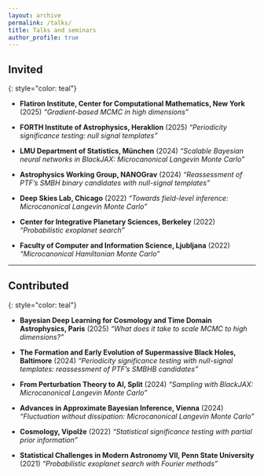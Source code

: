 ```yaml
---
layout: archive
permalink: /talks/
title: Talks and seminars
author_profile: true
---
```


## Invited
{: style="color: teal"}


- **Flatiron Institute, Center for Computational Mathematics, New York** (2025)
  *“Gradient-based MCMC in high dimensions”*
  
- **FORTH Institute of Astrophysics, Heraklion** (2025)
  *“Periodicity significance testing: null signal templates”*
  
- **LMU Department of Statistics, München** (2024)
  *“Scalable Bayesian neural networks in BlackJAX: Microcanonical Langevin Monte Carlo”*
  
- **Astrophysics Working Group, NANOGrav** (2024)
  *“Reassessment of PTF’s SMBH binary candidates with null-signal templates”*
  
- **Deep Skies Lab, Chicago** (2022)
  *“Towards field-level inference: Microcanonical Langevin Monte Carlo”*
  
- **Center for Integrative Planetary Sciences, Berkeley** (2022)
  *“Probabilistic exoplanet search”*
  
- **Faculty of Computer and Information Science, Ljubljana** (2022)
  *“Microcanonical Hamiltonian Monte Carlo”*

---

## Contributed
{: style="color: teal"}

- **Bayesian Deep Learning for Cosmology and Time Domain Astrophysics, Paris** (2025)
  *“What does it take to scale MCMC to high dimensions?”*
  
- **The Formation and Early Evolution of Supermassive Black Holes, Baltimore** (2024)
  *“Periodicity significance testing with null-signal templates: reassessment of PTF’s SMBHB candidates”*
  
- **From Perturbation Theory to AI, Split** (2024)
  *“Sampling with BlackJAX: Microcanonical Langevin Monte Carlo”*
  
- **Advances in Approximate Bayesian Inference, Vienna** (2024)
  *“Fluctuation without dissipation: Microcanonical Langevin Monte Carlo”*
  
- **Cosmology, Vipolže** (2022)
  *“Statistical significance testing with partial prior information”*
  
- **Statistical Challenges in Modern Astronomy VII, Penn State University** (2021)
  *“Probabilistic exoplanet search with Fourier methods”*
  
